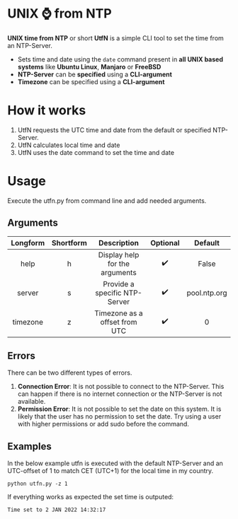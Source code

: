# UNIX :watch: from NTP

**UNIX time from NTP** or short **UtfN** is a simple CLI tool to set the time from an NTP-Server.

* Sets time and date using the `date` command present in **all UNIX based systems** like **Ubuntu Linux**, **Manjaro** or **FreeBSD**
* **NTP-Server** can be **specified** using a **CLI-argument**
* **Timezone** can be specified using a **CLI-argument**

# How it works

1. UtfN requests the UTC time and date from the default or specified NTP-Server.
2. UtfN calculates local time and date
3. UtfN uses the date command to set the time and date

# Usage

Execute the utfn.py from command line and add needed arguments.

## Arguments

| Longform | Shortform |           Description          |      Optional      |    Default   |
|:--------:|:---------:|:------------------------------:|:------------------:|:------------:|
|   help   |     h     | Display help for the arguments | :heavy_check_mark: |     False    |
|  server  |     s     | Provide a specific NTP-Server  | :heavy_check_mark: | pool.ntp.org |
| timezone |     z     | Timezone as a offset from UTC  | :heavy_check_mark: |       0      |

## Errors

There can be two different types of errors.

1. **Connection Error**: It is not possible to connect to the NTP-Server. This can happen if there is no internet connection or the NTP-Server is not available.
2. **Permission Error**: It is not possible to set the date on this system. It is likely that the user has no permission to set the date. Try using a user with higher permissions or add sudo before the command.

## Examples

In the below example utfn is executed with the default NTP-Server and an UTC-offset of 1 to match CET (UTC+1) for the local time in my country.

```
python utfn.py -z 1
```

If everything works as expected the set time is outputed:

```
Time set to 2 JAN 2022 14:32:17
```
